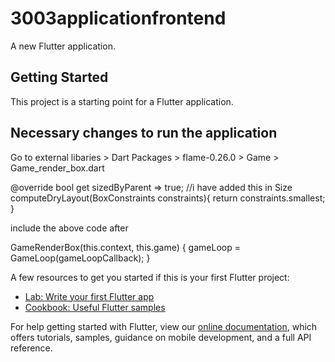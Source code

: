 # 3003applicationfrontend

A new Flutter application.

## Getting Started

This project is a starting point for a Flutter application.

## Necessary changes to run the application

Go to external libaries > Dart Packages > flame-0.26.0 > Game > Game_render_box.dart

  @override
  bool get sizedByParent => true;
  //i have added this in
  Size computeDryLayout(BoxConstraints constraints){
    return constraints.smallest;
  }

include the above code after 

  GameRenderBox(this.context, this.game) {
    gameLoop = GameLoop(gameLoopCallback);
  }

A few resources to get you started if this is your first Flutter project:

- [Lab: Write your first Flutter app](https://flutter.dev/docs/get-started/codelab)
- [Cookbook: Useful Flutter samples](https://flutter.dev/docs/cookbook)

For help getting started with Flutter, view our
[online documentation](https://flutter.dev/docs), which offers tutorials,
samples, guidance on mobile development, and a full API reference.

